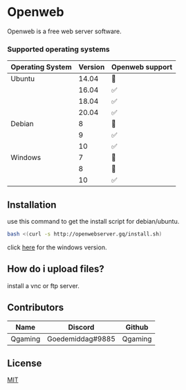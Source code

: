 # Openweb

Openweb is a free web server software.

### Supported operating systems

| Operating System | Version | Openweb support    |
| ---------------- | ------- | ------------------ |
| Ubuntu           | 14.04   | 🔴      | 
|                  | 16.04   | ✅   |
|                  | 18.04   | ✅ |
|                  | 20.04   | ✅ |
| Debian           | 8       | 🔴   |
|                  | 9       | ✅ |
|                  | 10      | ✅ |
| Windows           | 7       | 🔴   |
|                  | 8       | 🔴 |
|                  | 10      | ✅ |

## Installation

use this command to get the install script for debian/ubuntu.

```bash
bash <(curl -s http://openwebserver.gq/install.sh)
```
click [here](http://openwebserver.gq/windows) for the windows version.

## How do i upload files?

install a vnc or ftp server.

## Contributors
| Name | Discord  | Github  |
| :-----: | :-: | :-: |
| Qgaming | Goedemiddag#9885 | Qgaming |

## License
[MIT](https://choosealicense.com/licenses/mit/)

